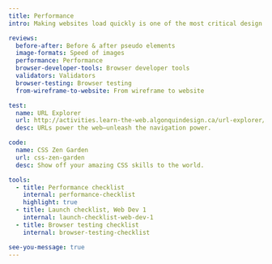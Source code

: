```yaml
---
title: Performance
intro: Making websites load quickly is one of the most critical design constraints. Performance should be considered at every stage of website building.

reviews:
  before-after: Before & after pseudo elements
  image-formats: Speed of images
  performance: Performance
  browser-developer-tools: Browser developer tools
  validators: Validators
  browser-testing: Browser testing
  from-wireframe-to-website: From wireframe to website

test:
  name: URL Explorer
  url: http://activities.learn-the-web.algonquindesign.ca/url-explorer/
  desc: URLs power the web—unleash the navigation power.

code:
  name: CSS Zen Garden
  url: css-zen-garden
  desc: Show off your amazing CSS skills to the world.

tools:
  - title: Performance checklist
    internal: performance-checklist
    highlight: true
  - title: Launch checklist, Web Dev 1
    internal: launch-checklist-web-dev-1
  - title: Browser testing checklist
    internal: browser-testing-checklist

see-you-message: true
---
```

